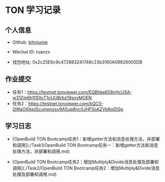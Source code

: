 # TON 学习记录

## 个人信息

* Github: [bityoume](https://github.com/bityoume)

* Wechat ID: ruanzx

* 钱包地址: 0x2c25E6c9c472883241748c23b3160A09826005DB

## 作业提交

- 任务1：https://testnet.tonviewer.com/EQBhke658vHcU5A-w31Zm6h1I1DtcT1cIJUBrbz19snvMOEN
- 任务2：https://testnet.tonviewer.com/kQC5-QWaOj0kpiScujnpnzsv9A5up8nc0JHF5oAZVb6olDGp




## 学习日志

- [OpenBuild TON Bootcamp任务1：新增getter方法和消息处理方法，并部署和调用](./Task1/OpenBuild TON Bootcamp任务一：新增getter方法和消息处理方法，并部署和调用.md)

- [OpenBuild TON Bootcamp任务2：增加Multiply&Divide消息处理及部署和调用](./Task2/OpenBuild TON Bootcamp任务2：增加Multiply&Divide消息处理及部署和调用.md)



